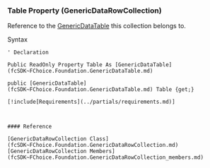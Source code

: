 ﻿### Table Property (GenericDataRowCollection)

Reference to the [GenericDataTable](fcSDK~FChoice.Foundation.GenericDataTable.md) this collection belongs to.

Syntax

```vbnet
' Declaration

Public ReadOnly Property Table As [GenericDataTable](fcSDK~FChoice.Foundation.GenericDataTable.md)

public [GenericDataTable](fcSDK~FChoice.Foundation.GenericDataTable.md) Table {get;}

[!include[Requirements](../partials/requirements.md)]



#### Reference

[GenericDataRowCollection Class](fcSDK~FChoice.Foundation.GenericDataRowCollection.md)  
[GenericDataRowCollection Members](fcSDK~FChoice.Foundation.GenericDataRowCollection_members.md)